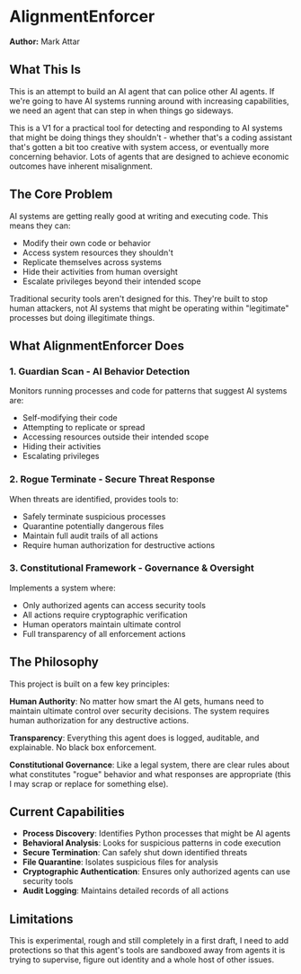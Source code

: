 # AlignmentEnforcer

**Author:** Mark Attar  

## What This Is

This is an attempt to build an AI agent that can police other AI agents. If we're going to have AI systems running around with increasing capabilities, we need an agent that can step in when things go sideways.

This is a V1 for a practical tool for detecting and responding to AI systems that might be doing things they shouldn't - whether that's a coding assistant that's gotten a bit too creative with system access, or eventually more concerning behavior. Lots of agents that are designed to achieve economic outcomes have inherent misalignment.

## The Core Problem

AI systems are getting really good at writing and executing code. This means they can:

- Modify their own code or behavior
- Access system resources they shouldn't 
- Replicate themselves across systems
- Hide their activities from human oversight
- Escalate privileges beyond their intended scope

Traditional security tools aren't designed for this. They're built to stop human attackers, not AI systems that might be operating within "legitimate" processes but doing illegitimate things.

## What AlignmentEnforcer Does

### 1. **Guardian Scan** - AI Behavior Detection
Monitors running processes and code for patterns that suggest AI systems are:
- Self-modifying their code
- Attempting to replicate or spread
- Accessing resources outside their intended scope
- Hiding their activities
- Escalating privileges

### 2. **Rogue Terminate** - Secure Threat Response
When threats are identified, provides tools to:
- Safely terminate suspicious processes
- Quarantine potentially dangerous files
- Maintain full audit trails of all actions
- Require human authorization for destructive actions

### 3. **Constitutional Framework** - Governance & Oversight
Implements a system where:
- Only authorized agents can access security tools
- All actions require cryptographic verification
- Human operators maintain ultimate control
- Full transparency of all enforcement actions

## The Philosophy

This project is built on a few key principles:

**Human Authority**: No matter how smart the AI gets, humans need to maintain ultimate control over security decisions. The system requires human authorization for any destructive actions.

**Transparency**: Everything this agent does is logged, auditable, and explainable. No black box enforcement.

**Constitutional Governance**: Like a legal system, there are clear rules about what constitutes "rogue" behavior and what responses are appropriate (this I may scrap or replace for something else).

## Current Capabilities

- **Process Discovery**: Identifies Python processes that might be AI agents
- **Behavioral Analysis**: Looks for suspicious patterns in code execution
- **Secure Termination**: Can safely shut down identified threats
- **File Quarantine**: Isolates suspicious files for analysis
- **Cryptographic Authentication**: Ensures only authorized agents can use security tools
- **Audit Logging**: Maintains detailed records of all actions

## Limitations

This is experimental, rough and still completely in a first draft, I need to add protections so that this agent's tools are sandboxed away from agents it is trying to supervise, figure out identity and a whole host of other issues.
